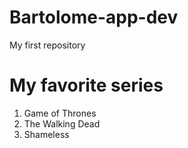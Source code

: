 # Bartolome-app-dev 
My first repository
# My favorite series 
1. Game of Thrones
2. The Walking Dead 
3. Shameless
